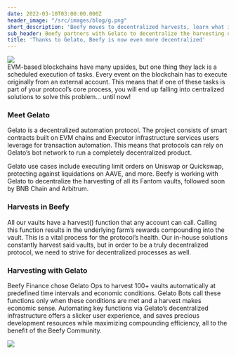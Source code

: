 ```yaml
---
date: 2022-03-10T03:00:00.000Z
header_image: "/src/images/blog/g.png"
short_description: 'Beefy moves to decentralized harvests, learn what it means here'
sub_header: Beefy partners with Gelato to decentralize the harvesting of vaults
title: 'Thanks to Gelato, Beefy is now even more decentralized'
---
```

![](/src/images/blog/g.png)  
EVM-based blockchains have many upsides, but one thing they lack is a scheduled execution of tasks. Every event on the blockchain has to execute originally from an external account. This means that if one of these tasks is part of your protocol’s core process, you will end up falling into centralized solutions to solve this problem… until now!

### Meet Gelato

Gelato is a decentralized automation protocol. The project consists of smart contracts built on EVM chains and Executor infrastructure services users leverage for transaction automation. This means that protocols can rely on Gelato’s bot network to run a completely decentralized product.

Gelato use cases include executing limit orders on Uniswap or Quickswap, protecting against liquidations on AAVE, and more. Beefy is working with Gelato to decentralize the harvesting of all its Fantom vaults, followed soon by BNB Chain and Arbitrum.

### Harvests in Beefy

All our vaults have a harvest() function that any account can call. Calling this function results in the underlying farm’s rewards compounding into the vault. This is a vital process for the protocol’s health. Our in-house solutions constantly harvest said vaults, but in order to be a truly decentralized protocol, we need to strive for decentralized processes as well.

### Harvesting with Gelato

Beefy Finance chose Gelato Ops to harvest 100+ vaults automatically at predefined time intervals and economic conditions. Gelato Bots call these functions only when these conditions are met and a harvest makes economic sense. Automating key functions via Gelato’s decentralized infrastructure offers a slicker user experience, and saves precious development resources while maximizing compounding efficiency, all to the benefit of the Beefy Community.

![](/src/images/blog/gelato-cow.png)
